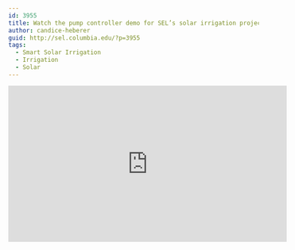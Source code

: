 ```yaml
---
id: 3955
title: Watch the pump controller demo for SEL’s solar irrigation project in Senegal.
author: candice-heberer
guid: http://sel.columbia.edu/?p=3955
tags:
  - Smart Solar Irrigation
  - Irrigation
  - Solar
---
```

<iframe width="560" height="315" src="https://www.youtube.com/embed/rzvbJ1M1_uY" frameborder="0" allowfullscreen></iframe>
